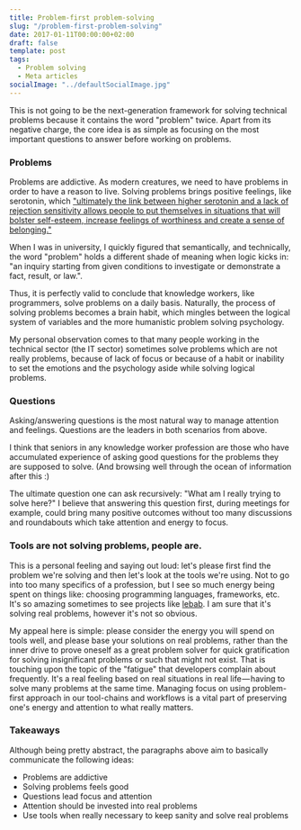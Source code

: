 ```yaml
---
title: Problem-first problem-solving
slug: "/problem-first-problem-solving"
date: 2017-01-11T00:00:00+02:00
draft: false
template: post
tags:
  - Problem solving
  - Meta articles
socialImage: "../defaultSocialImage.jpg"
---
```


This is not going to be the next-generation framework for solving technical problems because it contains the word "problem" twice. Apart from its negative charge, the core idea is as simple as focusing on the most important questions to answer before working on problems.

### Problems

Problems are addictive. As modern creatures, we need to have problems in order to have a reason to live. Solving problems brings positive feelings, like serotonin, which ["ultimately the link between higher serotonin and a lack of rejection sensitivity allows people to put themselves in situations that will bolster self-esteem, increase feelings of worthiness and create a sense of belonging."][1]

When I was in university, I quickly figured that semantically, and technically, the word "problem" holds a different shade of meaning when logic kicks in: "an inquiry starting from given conditions to investigate or demonstrate a fact, result, or law.".

Thus, it is perfectly valid to conclude that knowledge workers, like programmers, solve problems on a daily basis. Naturally, the process of solving problems becomes a brain habit, which mingles between the logical system of variables and the more humanistic problem solving psychology.

My personal observation comes to that many people working in the technical sector (the IT sector) sometimes solve problems which are not really problems, because of lack of focus or because of a habit or inability to set the emotions and the psychology aside while solving logical problems.

### Questions

Asking/answering questions is the most natural way to manage attention and feelings. Questions are the leaders in both scenarios from above.

I think that seniors in any knowledge worker profession are those who have accumulated experience of asking good questions for the problems they are supposed to solve. (And browsing well through the ocean of information after this :)

The ultimate question one can ask recursively: "What am I really trying to solve here?" I believe that answering this question first, during meetings for example, could bring many positive outcomes without too many discussions and roundabouts which take attention and energy to focus.

### Tools are not solving problems, people are.

This is a personal feeling and saying out loud: let's please first find the problem we're solving and then let's look at the tools we're using. Not to go into too many specifics of a profession, but I see so much energy being spent on things like: choosing programming languages, frameworks, etc. It's so amazing sometimes to see projects like [lebab][2]. I am sure that it's solving real problems, however it's not so obvious.

My appeal here is simple: please consider the energy you will spend on tools well, and please base your solutions on real problems, rather than the inner drive to prove oneself as a great problem solver for quick gratification for solving insignificant problems or such that might not exist. That is touching upon the topic of the "fatigue" that developers complain about frequently. It's a real feeling based on real situations in real life — having to solve many problems at the same time. Managing focus on using problem-first approach in our tool-chains and workflows is a vital part of preserving one's energy and attention to what really matters.

### Takeaways

Although being pretty abstract, the paragraphs above aim to basically communicate the following ideas:

- Problems are addictive
- Solving problems feels good
- Questions lead focus and attention
- Attention should be invested into real problems
- Use tools when really necessary to keep sanity and solve real problems

[1]: https://www.psychologytoday.com/blog/the-athletes-way/201211/the-neurochemicals-happiness
[2]: https://lebab.io/
